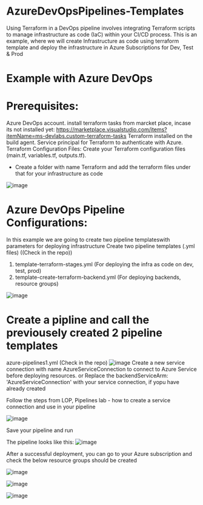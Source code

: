 # AzureDevOpsPipelines-Templates

Using Terraform in a DevOps pipeline involves integrating Terraform scripts to manage infrastructure as code (IaC) within your CI/CD process. 
This is an example, where we will create Infrastructure as code using terraform template and deploy the infrastructure in Azure Subscriptions for Dev, Test & Prod

# Example with Azure DevOps
# Prerequisites:

Azure DevOps account.
install terraform tasks from marcket place, incase its not installed yet: https://marketplace.visualstudio.com/items?itemName=ms-devlabs.custom-terraform-tasks
Terraform installed on the build agent.
Service principal for Terraform to authenticate with Azure.
Terraform Configuration Files:
Create your Terraform configuration files (main.tf, variables.tf, outputs.tf).
- Create a folder with name Terraform and add the terraform files under that for your infrastructure as code

![image](https://github.com/damayantiazure/pipeline_template_terraform/assets/92169356/d0967c69-a6cf-482b-afdc-d47e11eb34c9)

# Azure DevOps Pipeline Configurations:
In this example we are going to create two pipeline templateswith parameters for deploying infrastructure 
Create two pipeline templates (.yml files) ((Check in the repo))
1. template-terraform-stages.yml  (For deploying the infra as code on dev, test, prod)
2. template-create-terraform-backend.yml (For deploying backends, resource groups)

![image](https://github.com/damayantiazure/pipeline_template_terraform/assets/92169356/611af05b-506c-4d6f-96f5-3d6450a2c51b)

# Create a pipline and call the previousely created 2 pipeline templates
azure-pipelines1.yml (Check in the repo)
![image](https://github.com/damayantiazure/pipeline_template_terraform/assets/92169356/ed0e93dd-01a6-48ed-aef3-6487b7ba728e)
Create a new service connection with name AzureServiceConnection to connect to Azure Service before deploying resources.
or Replace the  backendServiceArm: 'AzureServiceConnection' with your service connection, if yopu have already created

Follow the steps from LOP, Pipelines lab - how to create a service connection and use in your pipeline

![image](https://github.com/damayantiazure/pipeline_template_terraform/assets/92169356/ae00f420-28b0-4ffe-b2b4-4dad95cf24d2)

Save your pipeline and run

The pipeline looks like this:
![image](https://github.com/damayantiazure/pipeline_template_terraform/assets/92169356/8ca5cd18-e50e-4d5a-99da-4b6de5c35c8e)

After a successful deployment, you can go to your Azure subscription and check the below resource groups should be created 

![image](https://github.com/damayantiazure/pipeline_template_terraform/assets/92169356/224912b1-fe52-4da4-b2f7-63943ec31a06)

![image](https://github.com/damayantiazure/pipeline_template_terraform/assets/92169356/6fab8c2e-9c61-4834-8cd4-e4aee58f1987)

![image](https://github.com/damayantiazure/pipeline_template_terraform/assets/92169356/a0ea4957-15f8-4402-ac23-faf7a9db11d3)


